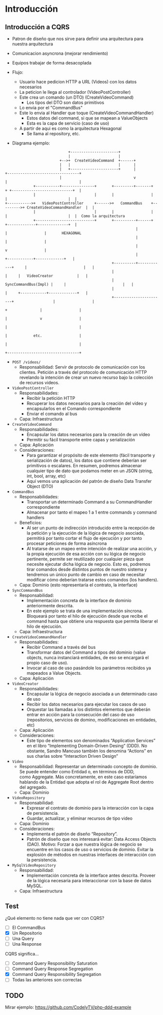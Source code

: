 # Introducción

## Introducción a CQRS

* Patron de diseño que nos sirve para definir una arquitectura para nuestra arquitectura
* Comunicacion asyncrona (mejorar rendimiento)
* Equipos trabajar de forma desacoplada
* Flujo:
  * Usuario hace pedicion HTTP a URL (Videos) con los datos necesarios
  * La peticion le llega al controlador (VideoPostController)
  * Este crea un comando (un DTO) (CreateVideoCommand)
    * Los tipos del DTO son datos primitivos
  * Lo envia por el "CommandBus"
  * Este lo envia al Handler que toque (CreateVideoCommandHandler)
    *  Estos datos del command, si que se mapean a ValueObjects
    * Esta es la capa de servicio (caso de uso)
  * A partir de aqui es como la arquitectura Hexagonal
     * Se llama al repository, etc.
  
* Diagrama ejemplo:

```
                             +----------------------+
                             |                      |
                         +-->+  CreateVideoCommand  +------+
                         |   |                      |      |
                         |   +----------------------+      |                +---------------------------------+
                         |                                 v                |                                 |
             +-----------+---------------+       +---------+-------+        + +----------------------------+  |
             |                           |       |                 |          |                            |  |
+----------->+   VideoPostController     +------>+   CommandBus    +--------->+ CreateVideoCommandHandler  |  |
             |                           |       |                 |          |                            |  |  Como la arquitectura
             +---------------------------+       +----------+------+          +-------------+--------------+  |
                                                            |                               |                 |       HEXAGONAL
                                                            |                               |                 |
                                                            |                               v                 |
                                                            |                  +------------+-------------+   |
                                                 +----------+------------+     |                          |   |
                                                 |                       |     |   VideoCreator           |   |
                                                 |  SyncCommandBus(Impl) |     |                          |   |
                                                 |                       |     +------------+-------------+   |
                                                 +-----------------------+                  |                 |
                                                                            +               |                 |
                                                                            |               v                 |
                                                                            |                                 |
                                                                            |            etc.                 |
                                                                            |                                 |
                                                                            +---------------------------------+

```

*   `POST /videos/`
    *   Responsabilidad: Servir de protocolo de comunicación con los clientes. Petición a través del protocolo de comunicación HTTP revelando la intención de crear un nuevo recurso bajo la colección de recursos videos.
*   `VideoPostController`
    *   Responsabilidades:
        *   Recibir la petición HTTP
        *   Recuperar los datos necesarios para la creación del vídeo y encapsularlos en el Comando correspondiente
        *   Enviar el comando al bus
    *   Capa: Infraestructura
*   `CreateVideoCommand`
    *   Responsabilidades:
        *   Encapsular los datos necesarios para la creación de un vídeo
        *   Permitir su fácil transporte entre capas y serialización
    *   Capa: Aplicación
    *   Consideraciones:
        *   Para garantizar el propósito de este elemento (fácil transporte y serialización de datos), los datos que contiene deberían ser primitivos o escalares. En resumen, podremos almacenar cualquier tipo de dato que podamos meter en un JSON (string, int, bool, array, etc)
        *   Aquí vemos una aplicación del patrón de diseño Data Transfer Object (DTO)
*   `CommandBus`
    *   Responsabilidades:
        *   Transportar un determinado Command a su CommandHandler correspondiente
        *   Almacenar por tanto el mapeo 1 a 1 entre commands y command handlers
    *   Beneficios:
        *   Al ser un punto de indirección introducido entre la recepción de la petición y la ejecución de la lógica de negocio asociada, permitirá por tanto cortar el flujo de ejecución y por tanto procesar peticiones de forma asíncrona
        *   Al tratarse de un mapeo entre intención de realizar una acción, y la propia ejecución de esa acción con su lógica de negocio pertinente, permite ser reutilizado por cualquier pieza que necesite ejecutar dicha lógica de negocio. Esto es, podremos tirar comandos desde distintos puntos de nuestro sistema y tendremos un único punto de cambio en caso de necesitar modificar cómo deberían tratarse estos comandos (los handlers).
    *   Capa: Dominio (esto representaría el contrato, la interface)
*   `SyncCommandBus`
    *   Responsabilidad:
        *   Implementación concreta de la interface de dominio anteriormente descrita.
        *   En este ejemplo se trata de una implementación síncrona. Bloqueará por tanto el hilo de ejecución desde que recibe el command hasta que obtiene una respuesta que permita liberar el hilo de ejecución.
    *   Capa: Infraestructura
*   `CreateVideoCommandHandler`
    *   Responsabilidades:
        *   Recibir Command a través del bus
        *   Transformar datos del Command a tipos del dominio (value objects, nunca instanciará entidades, de eso se encargará el propio caso de uso).
        *   Invocar al caso de uso pasándole los parámetros recibidos ya mapeados a Value Objects.
    *   Capa: Aplicación
*   `VideoCreator`
    *   Responsabilidades:
        *   Encapsular la lógica de negocio asociada a un determinado caso de uso
        *   Recibir los datos necesarios para ejecutar los casos de uso
        *   Orquestar las llamadas a los distintos elementos que deberán entrar en acción para la consecución del caso de uso (repositorios, servicios de domino, modificaciones en entidades, etc)
    *   Capa: Aplicación
    *   Consideraciones:
        *   Este tipo de elementos son denominados “Application Services” en el libro “Implementing Domain-Driven Desing” (DDD). No obstante, Sandro Mancuso también los denomina “Actions” en sus charlas sobre “Interaction Driven Design”
*   `Video`
    *   Responsabilidad: Representar un determinado concepto de dominio. Se puede entender como Entidad o, en términos de DDD, como Aggregate. Más concretamente, en este caso estaríamos hablando de la Entidad que adopta el rol de Aggregate Root dentro del agregado.
    *   Capa: Dominio
*   `VideoRepository`
    *   Responsabilidad:
        *   Expresar el contrato de dominio para la interacción con la capa de persistencia.
        *   Guardar, actualizar, y eliminar recursos de tipo video
    *   Capa: Dominio
    *   Consideraciones:
        *   Implementa el patrón de diseño “Repository”.
        *   Patrón de diseño que nos interesará evitar: Data Access Objects (DAO). Motivo: Forzar a que nuestra lógica de negocio se encuentre en los casos de uso o servicios de dominio. Evitar la explosión de métodos en nuestras interfaces de interacción con la persistencia.
*   `MySqlVideoRepository`
    *   Responsabilidad:
        *   Implementación concreta de la interface antes descrita. Proveer de la lógica necesaria para interaccionar con la base de datos MySQL.
    *   Capa: Infraestructura

## Test

¿Qué elemento no tiene nada que ver con CQRS?
- [ ] El CommandBus
- [x] Un Repositorio
- [ ] Una Query
- [ ] Una Response

CQRS significa...
- [ ] Command Query Responsibility Saturation
- [ ] Command Query Response Segregation
- [x] Command Query Responsibility Segregation
- [ ] Todas las anteriores son correctas

## TODO

Mirar ejemplo: https://github.com/CodelyTV/php-ddd-example

